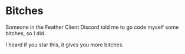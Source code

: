 # Bitches
Someone in the Feather Client Discord told me to go code myself some bitches, so I did.

I heard if you star this, it gives you more bitches.
